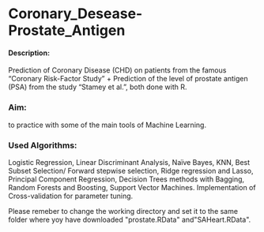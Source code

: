 # Coronary_Desease-Prostate_Antigen
#### Description: 

Prediction of Coronary Disease (CHD) on patients from the famous “Coronary Risk-Factor Study” + Prediction of the level of prostate antigen (PSA) from the study “Stamey et al.”, both done with R.

### Aim: 

to practice with some of the main tools of Machine Learning.

### Used Algorithms: 
Logistic Regression, Linear Discriminant Analysis, Naïve Bayes, KNN, Best Subset Selection/ Forward stepwise selection, Ridge regression and Lasso, Principal Component Regression, Decision Trees methods with Bagging, Random Forests and Boosting, Support Vector Machines. Implementation of Cross-validation for parameter tuning.

Please remeber to change the working directory and set it to the same folder where yoy have downloaded "prostate.RData" and"SAHeart.RData". 
